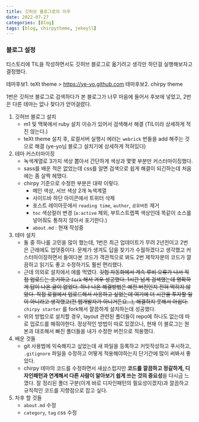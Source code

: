 ```yaml
---
title: 깃허브 블로그로의 이주
date: 2022-07-27
categories: [Blog]
tags: [blog, chirpytheme, jekeyll]
---
```




### 블로그 설정

티스토리에 TIL을 작성하면서도 깃허브 블로그로 옮기려고 생각만 하던걸 실행해보자고 결정했다.

테마후보1. teXt theme > <https://ye-yo.github.com>
테마후보2. chirpy theme

1번은 깃허브 블로그로 검색하다가 본 블로그가 너무 마음에 들어서 후보에 넣었고, 2번은 다른 테마는 없나 찾다가 얻어걸렸다.

1.   깃허브 블로그 설치
     -   m1 및 맥북에서 ruby 설치 이슈가 있어서 검색해서 해결 (TIL이라 상세하게 적진 않는다.)
     -   teXt theme 설치 후, 로컬서버 실행시 에러는 `webrick` 번들을 add 해주는 것으로 해결
         (ye-yo님 블로그 설치기에 상세하게 적혀있다)
2.   테마 커스터마이징
     -   녹색계열로 3가지 색상 뽑아서 간단하게 색상과 몇몇 부분만 커스터마이징했다.
     -   sass를 배운 적은 없었는데 css를 알면 검색으로 쉽게 해결이 되긴하는데 처음에는 좀 살짝 헤맸다.
     -   chirpy 기준으로 수정한 부분은 대략 이렇다.
         -   메인 색상, 서브 색상 2개 녹색계열
         -   사이드바 하단 아이콘에서 트위터 삭제
         -   포스트 레이아웃에서 `reading time`,  `author`, `공유버튼` 제거
         -   `toc` 색상컬러 변경 (`a:active` 제외, 부트스트랩쪽 색상인데 똑같이 소스를 넣어줘도 통하지 않아서 포기한다.)
         -   `about.md` : 현재 작성중
3.   테마 설치
     -   둘 중 하나를 고민을 많이 했는데, 1번은 최근 업데이트가 무려 2년전이고 2번은 근래에도 업뎃중이다. 문제가 생겨도 답을 찾기가 수월하겠다고 생각했고 커스터마이징하면서 들여다본 코드가 객관적으로 봐도 2번 제작자분의 코드가 깔끔하고 읽기도 좋고 수정하기도 훨씬 편리했다.
     -   근데 의외로 설치에서 애를 먹였다. ~~깃헙 자동화에서 계속 루비 오류가 나서 직접 업로드는 포기하고 `fork` 해서 겨우 성공했다. 1시간 넘게 검색했는데 명확하게 답이 나온 글이 없었다. 하나 나온 해결방법은 예전 버전인지 전혀 먹히지 않았다. 직접 로컬에서 업로드해서 사용하고 싶었는데 여기에 더 시간을 투자할 일이 아니라고 생각했고(전 웹개발자가 아니거든요...), 해결하지 못해서 아쉽다.~~ `chirpy starter` 를 fork해서 깔끔하게 설치하는데 성공했다.
     -   위의 방법으로 설치할 경우, layout 관련된 폴더들이 repo에 하나도 없는데 따로 업로드를 해줘야한다. 정상적인 방법이 따로 있겠으나, 현재 이 블로그는 원본과 대조해서 빠진 폴더들을 내가 수정한 버전으로 적용했다.
4.   배운 것들
     -   git 사용법에 익숙해지고 싶었는데 새 파일을 등록하고 커밋작성하고 푸시하고, `.gitignore` 파일을 수정하고 어떻게 적용해야하는지 단기간에 많이 써봐서 좋았다.
     -   chirpy 테마의 코드를 수정하면서 새삼스럽지만 **코드를 깔끔하고 정갈하게, 디자인패턴과 연계해서 다른 사람이 알아보기 쉽게 쓰는 것의 중요성**을 다시금 느꼈다. 잘 정리된 폴더 구분(이게 바로 디자인패턴의 필요성이겠지)과 깔끔하고 규칙적인 코드를 지향점으로 잡고 싶다.
5.   차후 할 것들
     -   `about.md` 수정
     -   `category`, `tag` css 수정